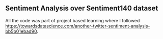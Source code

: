 ## Sentiment Analysis over Sentiment140 dataset

All the code was part of project based learning where I followed https://towardsdatascience.com/another-twitter-sentiment-analysis-bb5b01ebad90.